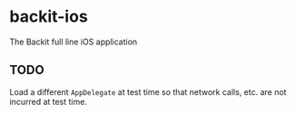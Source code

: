 # backit-ios

The Backit full line iOS application

## TODO

Load a different `AppDelegate` at test time so that network calls, etc. are not incurred at test time.
